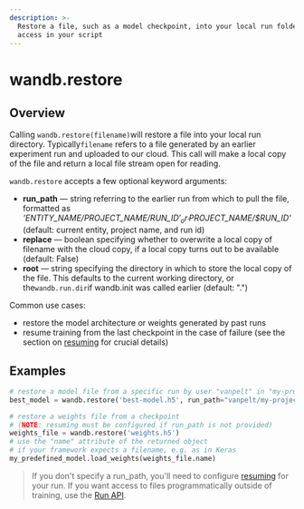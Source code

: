 ```yaml
---
description: >-
  Restore a file, such as a model checkpoint, into your local run folder to
  access in your script
---
```


# wandb.restore

## Overview

Calling `wandb.restore(filename)`will restore a file into your local run directory. Typically`filename` refers to a file generated by an earlier experiment run and uploaded to our cloud. This call will make a local copy of the file and return a local file stream open for reading.

`wandb.restore` accepts a few optional keyword arguments:

* **run\_path** — string referring to the earlier run from which to pull the file, formatted as _'$ENTITY\_NAME/$PROJECT\_NAME/$RUN\_ID'_  or _'$PROJECT\_NAME/$RUN\_ID'_ \(default: current entity, project name, and run id\)
* **replace** — boolean specifying whether to overwrite a local copy of filename with the cloud copy, if a local copy turns out to be available \(default: False\)
* **root** — string specifying the directory in which to store the local copy of the file. This defaults to the current working directory, or the`wandb.run.dir`if wandb.init was called earlier \(default: "."\)

Common use cases:

* restore the model architecture or weights generated by past runs
* resume training from the last checkpoint in the case of failure \(see the section on [resuming](advanced/resuming.md) for crucial details\)

## Examples

```python
# restore a model file from a specific run by user "vanpelt" in "my-project"
best_model = wandb.restore('best-model.h5', run_path="vanpelt/my-project/a1b2c3d")

# restore a weights file from a checkpoint
# (NOTE: resuming must be configured if run_path is not provided)
weights_file = wandb.restore('weights.h5')
# use the "name" attribute of the returned object
# if your framework expects a filename, e.g. as in Keras
my_predefined_model.load_weights(weights_file.name)
```

> If you don't specify a run\_path, you'll need to configure [resuming](advanced/resuming.md) for your run. If you want access to files programmatically outside of training, use the [Run API](restore.md).

